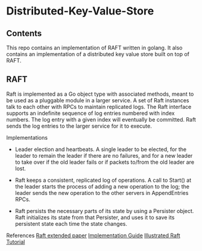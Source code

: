 # Distributed-Key-Value-Store

## Contents
This repo contains an implementation of RAFT written in golang.
It also contains an implementation of a distributed key value store built on top of RAFT.

## RAFT
Raft is implemented as a Go object type with associated methods, meant to be used as a pluggable module in a larger service. A set of Raft instances talk to each other with RPCs to maintain replicated logs. The Raft interface supports an indefinite sequence of log entries numbered with index numbers. The log entry with a given index will eventually be committed. Raft sends the log entries to the larger service for it to execute.

Implementations

- Leader election and heartbeats. A single leader to be elected, for the leader to remain the leader if there are no failures, and for a new leader to take over if the old leader fails or if packets to/from the old leader are lost.

- Raft keeps a consistent, replicated log of operations. A call to Start() at the leader starts the process of adding a new operation to the log; the leader sends the new operation to the other servers in AppendEntries RPCs.

- Raft persists the necessary parts of its state by using a Persister object. Raft initializes its state from that Persister, and uses it to save its persistent state each time the state changes. 

References
[Raft extended paper](http://www.news.cs.nyu.edu/~jinyang/ds-reading/raft.pdf)
[Implementation Guide](https://thesquareplanet.com/blog/students-guide-to-raft/)
[Illustrated Raft Tutorial](http://thesecretlivesofdata.com/raft/)

